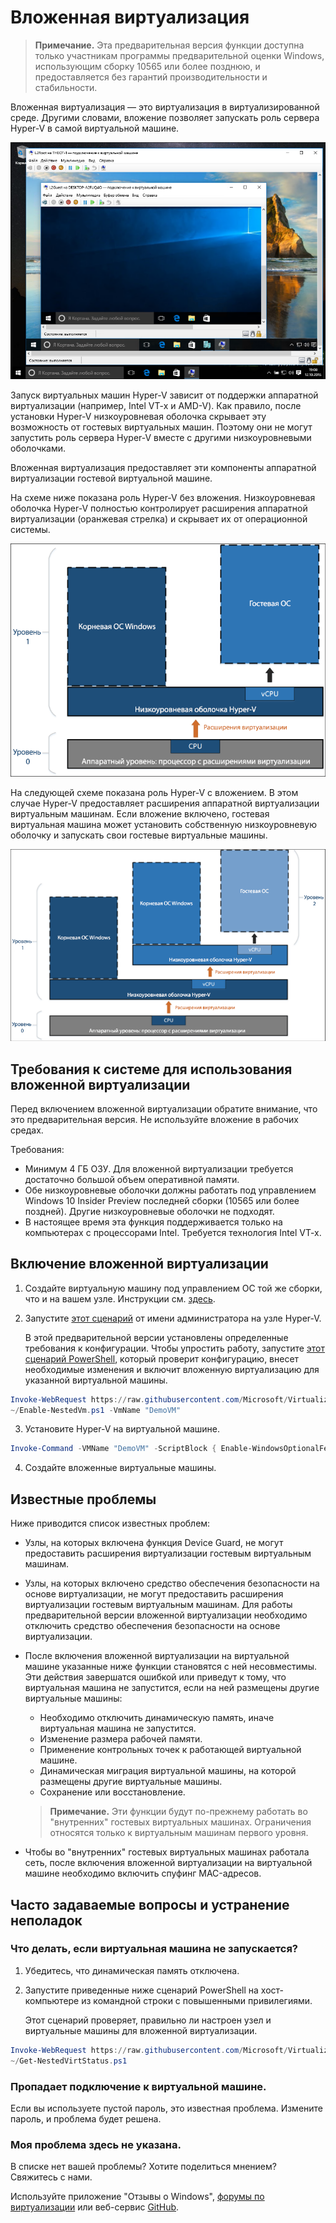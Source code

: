 # Вложенная виртуализация

> **Примечание.** Эта предварительная версия функции доступна только участникам программы предварительной оценки Windows, использующим сборку 10565 или более позднюю, и предоставляется без гарантий производительности и стабильности.

Вложенная виртуализация — это виртуализация в виртуализированной среде. Другими словами, вложение позволяет запускать роль сервера Hyper-V в самой виртуальной машине.

![](./media/HyperVNesting.png)

Запуск виртуальных машин Hyper-V зависит от поддержки аппаратной виртуализации (например, Intel VT-x и AMD-V). Как правило, после установки Hyper-V низкоуровневая оболочка скрывает эту возможность от гостевых виртуальных машин. Поэтому они не могут запустить роль сервера Hyper-V вместе с другими низкоуровневыми оболочками.

Вложенная виртуализация предоставляет эти компоненты аппаратной виртуализации гостевой виртуальной машине.

На схеме ниже показана роль Hyper-V без вложения. Низкоуровневая оболочка Hyper-V полностью контролирует расширения аппаратной виртуализации (оранжевая стрелка) и скрывает их от операционной системы.

![](./media/HVNoNesting.png)

На следующей схеме показана роль Hyper-V с вложением. В этом случае Hyper-V предоставляет расширения аппаратной виртуализации виртуальным машинам. Если вложение включено, гостевая виртуальная машина может установить собственную низкоуровневую оболочку и запускать свои гостевые виртуальные машины.

![](./media/HVNesting.png)

## Требования к системе для использования вложенной виртуализации

Перед включением вложенной виртуализации обратите внимание, что это предварительная версия. Не используйте вложение в рабочих средах.

Требования:
* Минимум 4 ГБ ОЗУ. Для вложенной виртуализации требуется достаточно большой объем оперативной памяти.
* Обе низкоуровневые оболочки должны работать под управлением Windows 10 Insider Preview последней сборки (10565 или более поздней). Другие низкоуровневые оболочки не подходят.
* В настоящее время эта функция поддерживается только на компьютерах с процессорами Intel. Требуется технология Intel VT-x.

## Включение вложенной виртуализации

1. Создайте виртуальную машину под управлением ОС той же сборки, что и на вашем узле. Инструкции см. [здесь](../quick_start/walkthrough_create_vm.md).

2. Запустите [этот сценарий](https://github.com/Microsoft/Virtualization-Documentation/blob/master/hyperv-tools/Nested/Enable-NestedVm.ps1) от имени администратора на узле Hyper-V.

    В этой предварительной версии установлены определенные требования к конфигурации. Чтобы упростить работу, запустите [этот сценарий PowerShell](https://github.com/Microsoft/Virtualization-Documentation/blob/master/hyperv-tools/Nested/Enable-NestedVm.ps1), который проверит конфигурацию, внесет необходимые изменения и включит вложенную виртуализацию для указанной виртуальной машины.

  ``` PowerShell
  Invoke-WebRequest https://raw.githubusercontent.com/Microsoft/Virtualization-Documentation/master/hyperv-tools/Nested/Enable-NestedVm.ps1 -OutFile ~/Enable-NestedVm.ps1 
  ~/Enable-NestedVm.ps1 -VmName "DemoVM"
  ```

3. Установите Hyper-V на виртуальной машине.

  ``` PowerShell
  Invoke-Command -VMName "DemoVM" -ScriptBlock { Enable-WindowsOptionalFeature -FeatureName Microsoft-Hyper-V -Online; Restart-Computer }
  ```

4. Создайте вложенные виртуальные машины.

## Известные проблемы

Ниже приводится список известных проблем:
* Узлы, на которых включена функция Device Guard, не могут предоставить расширения виртуализации гостевым виртуальным машинам.

* Узлы, на которых включено средство обеспечения безопасности на основе виртуализации, не могут предоставить расширения виртуализации гостевым виртуальным машинам. Для работы предварительной версии вложенной виртуализации необходимо отключить средство обеспечения безопасности на основе виртуализации.

* После включения вложенной виртуализации на виртуальной машине указанные ниже функции становятся с ней несовместимы.  
    Эти действия завершатся ошибкой или приведут к тому, что виртуальная машина не запустится, если на ней размещены другие виртуальные машины:
    * Необходимо отключить динамическую память, иначе виртуальная машина не запустится.
    * Изменение размера рабочей памяти.
    * Применение контрольных точек к работающей виртуальной машине.
    * Динамическая миграция виртуальной машины, на которой размещены другие виртуальные машины.
    * Сохранение или восстановление.

    > **Примечание.** Эти функции будут по-прежнему работать во "внутренних" гостевых виртуальных машинах. Ограничения относятся только к виртуальным машинам первого уровня.

* Чтобы во "внутренних" гостевых виртуальных машинах работала сеть, после включения вложенной виртуализации на виртуальной машине необходимо включить спуфинг MAC-адресов.

## Часто задаваемые вопросы и устранение неполадок

### Что делать, если виртуальная машина не запускается?

1. Убедитесь, что динамическая память отключена.
2. Запустите приведенные ниже сценарий PowerShell на хост-компьютере из командной строки с повышенными привилегиями.

    Этот сценарий проверяет, правильно ли настроен узел и виртуальные машины для вложенной виртуализации.

  ``` PowerShell
  Invoke-WebRequest https://raw.githubusercontent.com/Microsoft/Virtualization-Documentation/master/hyperv-tools/Nested/Get-NestedVirtStatus.ps1 -OutFile ~/Get-NestedVirtStatus.ps1 
  ~/Get-NestedVirtStatus.ps1
  ```

### Пропадает подключение к виртуальной машине.

Если вы используете пустой пароль, это известная проблема. Измените пароль, и проблема будет решена.

### Моя проблема здесь не указана.

В списке нет вашей проблемы? Хотите поделиться мнением? Свяжитесь с нами.

Используйте приложение "Отзывы о Windows", [форумы по виртуализации](https://social.technet.microsoft.com/Forums/windowsserver/En-us/home?forum=winserverhyperv) или веб-сервис [GitHub](https://github.com/Microsoft/Virtualization-Documentation).



